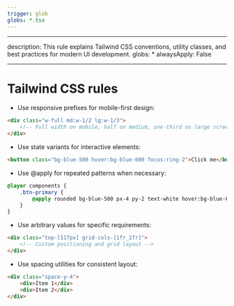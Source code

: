 ```yaml
---
trigger: glob
globs: *.tsx
---
```


---

description: This rule explains Tailwind CSS conventions, utility classes, and best practices for modern UI development.
globs: \*
alwaysApply: False

---

# Tailwind CSS rules

- Use responsive prefixes for mobile-first design:

```html
<div class="w-full md:w-1/2 lg:w-1/3">
    <!-- Full width on mobile, half on medium, one-third on large screens -->
</div>
```

- Use state variants for interactive elements:

```html
<button class="bg-blue-500 hover:bg-blue-600 focus:ring-2">Click me</button>
```

- Use @apply for repeated patterns when necessary:

```css
@layer components {
    .btn-primary {
        @apply rounded bg-blue-500 px-4 py-2 text-white hover:bg-blue-600;
    }
}
```

- Use arbitrary values for specific requirements:

```html
<div class="top-[117px] grid-cols-[1fr_2fr]">
    <!-- Custom positioning and grid layout -->
</div>
```

- Use spacing utilities for consistent layout:

```html
<div class="space-y-4">
    <div>Item 1</div>
    <div>Item 2</div>
</div>
```
